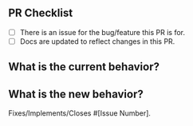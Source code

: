 <!--
We at VoiceThread, thank you for your
contribution!
To help us review your change, please follow the instructions in the template.
-->

<!-- PULL REQUEST TEMPLATE -->
<!-- (Update "[ ]" to "[x]" to check a box) -->

## PR Checklist

- [ ] There is an issue for the bug/feature this PR is for.
- [ ] Docs are updated to reflect changes in this PR.

## What is the current behavior?

<!-- Please describe the current behavior that you are modifying, or link to a relevant issue. -->

## What is the new behavior?

<!-- Describe the changes. -->

Fixes/Implements/Closes #[Issue Number].

<!-- If this PR contains a breaking change, please describe the impact and migration path for existing applications below. -->

<!--
BREAKING CHANGES:


[Describe the impact of the changes here.]

Migration steps:
[Provide a migration path for existing applications.]
-->
